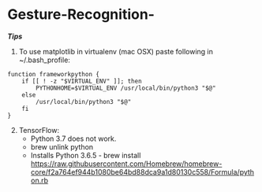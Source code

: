 # Gesture-Recognition-

***Tips***
  
1. To use matplotlib in virtualenv (mac OSX) paste following in ~/.bash_profile:

```
function frameworkpython {
    if [[ ! -z "$VIRTUAL_ENV" ]]; then
        PYTHONHOME=$VIRTUAL_ENV /usr/local/bin/python3 "$@"
    else
        /usr/local/bin/python3 "$@"
    fi
}
```

2. TensorFlow:
   - Python 3.7 does not work.
   - brew unlink python
   - Installs Python 3.6.5 - brew install https://raw.githubusercontent.com/Homebrew/homebrew-core/f2a764ef944b1080be64bd88dca9a1d80130c558/Formula/python.rb


